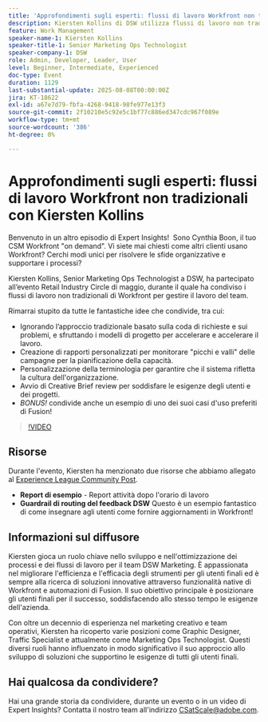 ```yaml
---
title: 'Approfondimenti sugli esperti: flussi di lavoro Workfront non tradizionali con Kiersten Kollins'
description: Kiersten Kollins di DSW utilizza flussi di lavoro non tradizionali di Adobe Workfront, rapporti personalizzati e automazioni Fusion per ottimizzare le operazioni di marketing e aumentare l’efficienza del team.
feature: Work Management
speaker-name-1: Kiersten Kollins
speaker-title-1: Senior Marketing Ops Technologist
speaker-company-1: DSW
role: Admin, Developer, Leader, User
level: Beginner, Intermediate, Experienced
doc-type: Event
duration: 1129
last-substantial-update: 2025-08-08T00:00:00Z
jira: KT-18622
exl-id: a67e7d79-fbfa-4268-9418-98fe977e13f3
source-git-commit: 2f10210e5c92e5c1bf77c886ed347cdc967f089e
workflow-type: tm+mt
source-wordcount: '386'
ht-degree: 0%

---
```


# Approfondimenti sugli esperti: flussi di lavoro Workfront non tradizionali con Kiersten Kollins

Benvenuto in un altro episodio di Expert Insights!  Sono Cynthia Boon, il tuo CSM Workfront &quot;on demand&quot;. Vi siete mai chiesti come altri clienti usano Workfront? Cerchi modi unici per risolvere le sfide organizzative e supportare i processi?  

Kiersten Kollins, Senior Marketing Ops Technologist a DSW, ha partecipato all’evento Retail Industry Circle di maggio, durante il quale ha condiviso i flussi di lavoro non tradizionali di Workfront per gestire il lavoro del team.  

Rimarrai stupito da tutte le fantastiche idee che condivide, tra cui: 

* Ignorando l’approccio tradizionale basato sulla coda di richieste e sui problemi, e sfruttando i modelli di progetto per accelerare e accelerare il lavoro. 
* Creazione di rapporti personalizzati per monitorare &quot;picchi e valli&quot; delle campagne per la pianificazione della capacità. 
* Personalizzazione della terminologia per garantire che il sistema rifletta la cultura dell&#39;organizzazione. 
* Avvio di Creative Brief review per soddisfare le esigenze degli utenti e dei progetti. 
* *BONUS!* condivide anche un esempio di uno dei suoi casi d&#39;uso preferiti di Fusion!

>[!VIDEO](https://video.tv.adobe.com/v/3469900/?learn=on&enablevpops)

## Risorse

Durante l&#39;evento, Kiersten ha menzionato due risorse che abbiamo allegato al [Experience League Community Post](https://experienceleaguecommunities.adobe.com/t5/workfront-discussions/video-august-2024-workfront-expert-insights-non-traditional/td-p/694315).
* **Report di esempio** - Report attività dopo l&#39;orario di lavoro 
* **Guardrail di routing del feedback DSW** Questo è un esempio fantastico di come insegnare agli utenti come fornire aggiornamenti in Workfront! 

## Informazioni sul diffusore 

Kiersten gioca un ruolo chiave nello sviluppo e nell&#39;ottimizzazione dei processi e dei flussi di lavoro per il team DSW Marketing. È appassionata nel migliorare l&#39;efficienza e l&#39;efficacia degli strumenti per gli utenti finali ed è sempre alla ricerca di soluzioni innovative attraverso funzionalità native di Workfront e automazioni di Fusion. Il suo obiettivo principale è posizionare gli utenti finali per il successo, soddisfacendo allo stesso tempo le esigenze dell&#39;azienda.   

Con oltre un decennio di esperienza nel marketing creativo e team operativi, Kiersten ha ricoperto varie posizioni come Graphic Designer, Traffic Specialist e attualmente come Marketing Ops Technologist. Questi diversi ruoli hanno influenzato in modo significativo il suo approccio allo sviluppo di soluzioni che supportino le esigenze di tutti gli utenti finali. 

## Hai qualcosa da condividere?

Hai una grande storia da condividere, durante un evento o in un video di Expert Insights? Contatta il nostro team all&#39;indirizzo [CSatScale@adobe.com](mailto:CSatScale@adobe.com).
